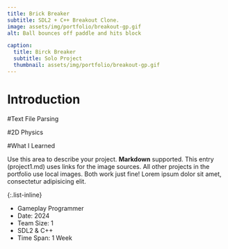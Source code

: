 ```yaml
---
title: Brick Breaker
subtitle: SDL2 + C++ Breakout Clone.
image: assets/img/portfolio/breakout-gp.gif
alt: Ball bounces off paddle and hits block

caption:
  title: Birck Breaker
  subtitle: Solo Project
  thumbnail: assets/img/portfolio/breakout-gp.gif
---
```


<h1> Introduction </h1>
<!--
- Made space invaders for assignment - wanted to explore more SDL
- Chose another Classic Arcade Game to become more accustomed to the library
- Simple 2D Physics to utilise dynamic collisions
- Wanted to create my own levels as my take on the game
- First Solo Project which has its own ups and downs
-->
#Text File Parsing

#2D Physics

#What I Learned

Use this area to describe your project. **Markdown** supported. This entry (project1.md) uses links for the image sources. All other projects in the portfolio use local images. Both work just fine! Lorem ipsum dolor sit amet, consectetur adipisicing elit. 

{:.list-inline}
- Gameplay Programmer
- Date: 2024
- Team Size: 1
- SDL2 & C++
- Time Span: 1 Week

